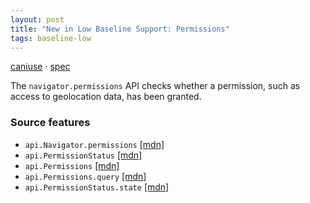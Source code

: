 ```yaml
---
layout: post
title: "New in Low Baseline Support: Permissions"
tags: baseline-low
---
```


[caniuse](https://caniuse.com/?search=permissions) · [spec](https://w3c.github.io/permissions/)

The `navigator.permissions` API checks whether a permission, such as access to geolocation data, has been granted.

### Source features

- ``api.Navigator.permissions`` [[mdn]](https://developer.mozilla.org/en-US/search?q=api.Navigator.permissions)
- ``api.PermissionStatus`` [[mdn]](https://developer.mozilla.org/en-US/search?q=api.PermissionStatus)
- ``api.Permissions`` [[mdn]](https://developer.mozilla.org/en-US/search?q=api.Permissions)
- ``api.Permissions.query`` [[mdn]](https://developer.mozilla.org/en-US/search?q=api.Permissions.query)
- ``api.PermissionStatus.state`` [[mdn]](https://developer.mozilla.org/en-US/search?q=api.PermissionStatus.state)
